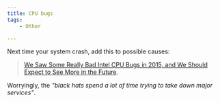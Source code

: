 ```yaml
---
title: CPU bugs
tags:
    - Other

---
```


Next time your system crash, add this to possible causes:

> [We Saw Some Really Bad Intel CPU Bugs in 2015, and We Should Expect to See More in the Future](http://danluu.com/cpu-bugs/).

Worryingly, the _"black hats spend a lot of time trying to take down major services"_.
